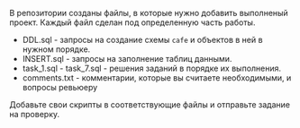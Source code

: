 В репозитории созданы файлы, в которые нужно добавить выполненый проект. Каждый файл сделан под определенную часть работы. 

- DDL.sql - запросы на создание схемы `cafe` и объектов в ней в нужном порядке.
- INSERT.sql - запросы на заполнение таблиц данными.
- task_1.sql - task_7.sql - решения заданий в порядке их выполнения.
- comments.txt - комментарии, которые вы считаете необходимыми, и вопросы ревьюеру

Добавьте свои скрипты в соответствующие файлы и отправьте задание на проверку.

